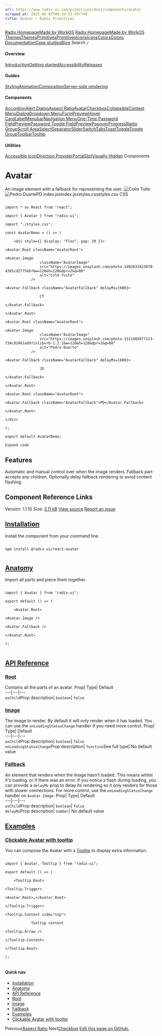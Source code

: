 ```yaml
---
url: https://www.radix-ui.com/primitives/docs/components/avatar
scraped_at: 2025-06-07T09:39:53.497748
title: Avatar – Radix Primitives
---
```


[Radix Homepage](https://www.radix-ui.com/)[Made by WorkOS](https://workos.com)
[Radix Homepage](https://www.radix-ui.com/)[Made by WorkOS](https://workos.com)
[ThemesThemes](https://www.radix-ui.com/)[PrimitivesPrimitives](https://www.radix-ui.com/primitives)[IconsIcons](https://www.radix-ui.com/icons)[ColorsColors](https://www.radix-ui.com/colors)
[Documentation](https://www.radix-ui.com/primitives/docs)[Case studies](https://www.radix-ui.com/primitives/case-studies)[Blog](https://www.radix-ui.com/blog)[](https://github.com/radix-ui/primitives)
Search
`/`
#### Overview
[Introduction](https://www.radix-ui.com/primitives/docs/overview/introduction)[Getting started](https://www.radix-ui.com/primitives/docs/overview/getting-started)[Accessibility](https://www.radix-ui.com/primitives/docs/overview/accessibility)[Releases](https://www.radix-ui.com/primitives/docs/overview/releases)
#### Guides
[Styling](https://www.radix-ui.com/primitives/docs/guides/styling)[Animation](https://www.radix-ui.com/primitives/docs/guides/animation)[Composition](https://www.radix-ui.com/primitives/docs/guides/composition)[Server-side rendering](https://www.radix-ui.com/primitives/docs/guides/server-side-rendering)
#### Components
[Accordion](https://www.radix-ui.com/primitives/docs/components/accordion)[Alert Dialog](https://www.radix-ui.com/primitives/docs/components/alert-dialog)[Aspect Ratio](https://www.radix-ui.com/primitives/docs/components/aspect-ratio)[Avatar](https://www.radix-ui.com/primitives/docs/components/avatar)[Checkbox](https://www.radix-ui.com/primitives/docs/components/checkbox)[Collapsible](https://www.radix-ui.com/primitives/docs/components/collapsible)[Context Menu](https://www.radix-ui.com/primitives/docs/components/context-menu)[Dialog](https://www.radix-ui.com/primitives/docs/components/dialog)[Dropdown Menu](https://www.radix-ui.com/primitives/docs/components/dropdown-menu)[FormPreview](https://www.radix-ui.com/primitives/docs/components/form)[Hover Card](https://www.radix-ui.com/primitives/docs/components/hover-card)[Label](https://www.radix-ui.com/primitives/docs/components/label)[Menubar](https://www.radix-ui.com/primitives/docs/components/menubar)[Navigation Menu](https://www.radix-ui.com/primitives/docs/components/navigation-menu)[One-Time Password FieldPreview](https://www.radix-ui.com/primitives/docs/components/one-time-password-field)[Password Toggle FieldPreview](https://www.radix-ui.com/primitives/docs/components/password-toggle-field)[Popover](https://www.radix-ui.com/primitives/docs/components/popover)[Progress](https://www.radix-ui.com/primitives/docs/components/progress)[Radio Group](https://www.radix-ui.com/primitives/docs/components/radio-group)[Scroll Area](https://www.radix-ui.com/primitives/docs/components/scroll-area)[Select](https://www.radix-ui.com/primitives/docs/components/select)[Separator](https://www.radix-ui.com/primitives/docs/components/separator)[Slider](https://www.radix-ui.com/primitives/docs/components/slider)[Switch](https://www.radix-ui.com/primitives/docs/components/switch)[Tabs](https://www.radix-ui.com/primitives/docs/components/tabs)[Toast](https://www.radix-ui.com/primitives/docs/components/toast)[Toggle](https://www.radix-ui.com/primitives/docs/components/toggle)[Toggle Group](https://www.radix-ui.com/primitives/docs/components/toggle-group)[Toolbar](https://www.radix-ui.com/primitives/docs/components/toolbar)[Tooltip](https://www.radix-ui.com/primitives/docs/components/tooltip)
#### Utilities
[Accessible Icon](https://www.radix-ui.com/primitives/docs/utilities/accessible-icon)[Direction Provider](https://www.radix-ui.com/primitives/docs/utilities/direction-provider)[Portal](https://www.radix-ui.com/primitives/docs/utilities/portal)[Slot](https://www.radix-ui.com/primitives/docs/utilities/slot)[Visually Hidden](https://www.radix-ui.com/primitives/docs/utilities/visually-hidden)
Components
# Avatar
An image element with a fallback for representing the user.
![Colm Tuite](https://images.unsplash.com/photo-1492633423870-43d1cd2775eb?&w=128&h=128&dpr=2&q=80)![Pedro Duarte](https://images.unsplash.com/photo-1511485977113-f34c92461ad9?ixlib=rb-1.2.1&w=128&h=128&dpr=2&q=80)PD
index.jsxindex.jsxstyles.cssstyles.css
CSS
```

import * as React from "react";

import { Avatar } from "radix-ui";

import "./styles.css";

const AvatarDemo = () => (

	<div style={{ display: "flex", gap: 20 }}>

<Avatar.Root className="AvatarRoot">

<Avatar.Image
				className="AvatarImage"
				src="https://images.unsplash.com/photo-1492633423870-43d1cd2775eb?&w=128&h=128&dpr=2&q=80"
				alt="Colm Tuite"
			/>

<Avatar.Fallback className="AvatarFallback" delayMs={600}>

				CT

</Avatar.Fallback>

</Avatar.Root>

<Avatar.Root className="AvatarRoot">

<Avatar.Image
				className="AvatarImage"
				src="https://images.unsplash.com/photo-1511485977113-f34c92461ad9?ixlib=rb-1.2.1&w=128&h=128&dpr=2&q=80"
				alt="Pedro Duarte"
			/>

<Avatar.Fallback className="AvatarFallback" delayMs={600}>

				JD

</Avatar.Fallback>

</Avatar.Root>

<Avatar.Root className="AvatarRoot">

<Avatar.Fallback className="AvatarFallback">PD</Avatar.Fallback>

</Avatar.Root>

</div>

);

export default AvatarDemo;

Expand code

```

## Features
Automatic and manual control over when the image renders.
Fallback part accepts any children.
Optionally delay fallback rendering to avoid content flashing.


## Component Reference Links
Version: 1.1.10
Size: [3.11 kB](https://bundlephobia.com/package/@radix-ui/react-avatar@1.1.10)
[View source](https://github.com/radix-ui/primitives/tree/main/packages/react/avatar/src)
[Report an issue](https://github.com/radix-ui/primitives/issues/new/choose)
## [Installation](https://www.radix-ui.com/primitives/docs/components/avatar#installation)
Install the component from your command line.
```

npm install @radix-ui/react-avatar


```

## [Anatomy](https://www.radix-ui.com/primitives/docs/components/avatar#anatomy)
Import all parts and piece them together.
```

import { Avatar } from "radix-ui";

export default () => (

	<Avatar.Root>

<Avatar.Image />

<Avatar.Fallback />

</Avatar.Root>

);


```

## [API Reference](https://www.radix-ui.com/primitives/docs/components/avatar#api-reference)
### [Root](https://www.radix-ui.com/primitives/docs/components/avatar#root)
Contains all the parts of an avatar.
Prop| Type| Default  
---|---|---  
`asChild`Prop description| `boolean`| `false`  
### [Image](https://www.radix-ui.com/primitives/docs/components/avatar#image)
The image to render. By default it will only render when it has loaded. You can use the `onLoadingStatusChange` handler if you need more control.
Prop| Type| Default  
---|---|---  
`asChild`Prop description| `boolean`| `false`  
`onLoadingStatusChange`Prop description| `function`See full type| No default value  
### [Fallback](https://www.radix-ui.com/primitives/docs/components/avatar#fallback)
An element that renders when the image hasn't loaded. This means whilst it's loading, or if there was an error. If you notice a flash during loading, you can provide a `delayMs` prop to delay its rendering so it only renders for those with slower connections. For more control, use the `onLoadingStatusChange` handler on `Avatar.Image`.
Prop| Type| Default  
---|---|---  
`asChild`Prop description| `boolean`| `false`  
`delayMs`Prop description| `number`| No default value  
## [Examples](https://www.radix-ui.com/primitives/docs/components/avatar#examples)
### [Clickable Avatar with tooltip](https://www.radix-ui.com/primitives/docs/components/avatar#clickable-avatar-with-tooltip)
You can compose the Avatar with a [Tooltip](https://www.radix-ui.com/primitives/docs/components/tooltip) to display extra information.
```

import { Avatar, Tooltip } from "radix-ui";

export default () => (

	<Tooltip.Root>

<Tooltip.Trigger>

<Avatar.Root>…</Avatar.Root>

</Tooltip.Trigger>

<Tooltip.Content side="top">

			Tooltip content

<Tooltip.Arrow />

</Tooltip.Content>

</Tooltip.Root>

);


```

#### Quick nav
  * [Installation](https://www.radix-ui.com/primitives/docs/components/avatar#installation)
  * [Anatomy](https://www.radix-ui.com/primitives/docs/components/avatar#anatomy)
  * [API Reference](https://www.radix-ui.com/primitives/docs/components/avatar#api-reference)
  * [Root](https://www.radix-ui.com/primitives/docs/components/avatar#root)
  * [Image](https://www.radix-ui.com/primitives/docs/components/avatar#image)
  * [Fallback](https://www.radix-ui.com/primitives/docs/components/avatar#fallback)
  * [Examples](https://www.radix-ui.com/primitives/docs/components/avatar#examples)
  * [Clickable Avatar with tooltip](https://www.radix-ui.com/primitives/docs/components/avatar#clickable-avatar-with-tooltip)


Previous[Aspect Ratio](https://www.radix-ui.com/primitives/docs/components/aspect-ratio)
Next[Checkbox](https://www.radix-ui.com/primitives/docs/components/checkbox)
[Edit this page on GitHub.](https://github.com/radix-ui/website/edit/main/data/primitives/docs/components/avatar.mdx "Edit this page on GitHub.")

